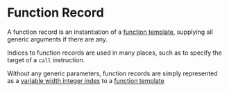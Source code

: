 # Function Record

A function record is an instantiation of a [function template], supplying all generic arguments if there are any.

Indices to function records are used in many places, such as to specify the target of a `call` instruction.

Without any generic parameters, function records are simply represented as a
[variable width integer index](../values.md#variable-length-integers) to a [function template]

[function template]: ./function_template.md
